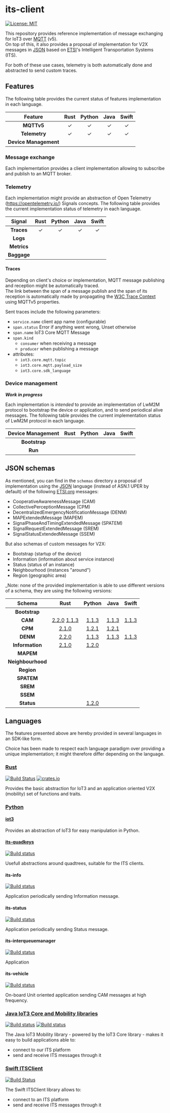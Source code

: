 its-client
==========

[![License: MIT](https://img.shields.io/badge/License-MIT-yellow.svg)](https://opensource.org/licenses/MIT)

This repository provides reference implementation of message exchanging for IoT3 over [MQTT][1] (v5).\
On top of this, it also provides a proposal of implementation for V2X messages in [JSON][2] based on [ETSI][3]'s
Intelligent Transportation Systems (ITS).

For both of these use cases, telemetry is both automatically done and abstracted to send custom traces.

Features
--------
The following table provides the current status of features implementation in each language.

|        Feature        | Rust | Python | Java | Swift |
|:---------------------:|:----:|:------:|:----:|:-----:|
|      **MQTTv5**       |  ✓   |   ✓    |  ✓   |   ✓   |
|     **Telemetry**     |  ✓   |   ✓    |  ✓   |   ✓   |
| **Device Management** |      |        |      |       |

### Message exchange

Each implementation provides a client implementation allowing to subscribe and publish to an MQTT broker.

### Telemetry

Each implementation might provide an abstraction of Open Telemetry (https://opentelemetry.io/) Signals concepts.
The following table provides the current implementation status of telemetry in each language.

|   Signal    | Rust | Python | Java | Swift |
|:-----------:|:----:|:------:|:----:|:-----:|
| **Traces**  |  ✓   |   ✓    |  ✓   |   ✓   |
|  **Logs**   |      |        |      |       |
| **Metrics** |      |        |      |       |
| **Baggage** |      |        |      |       |

#### Traces

Depending on client's choice or implementation, MQTT message publishing and reception might be automatically traced.\
The link between the span of a message publish and the span of its reception is automatically made
by propagating the [W3C Trace Context][12] using MQTTv5 properties.

Sent traces include the following parameters:

- `service.name` client app name (configurable)
- `span.status` Error if anything went wrong, Unset otherwise
- `span.name` IoT3 Core MQTT Message
- `span.kind`
    - `consumer` when receiving a message
    - `producer` when publishing a message
- attributes:
    - `iot3.core.mqtt.topic`
    - `iot3.core.mqtt.payload_size`
    - `iot3.core.sdk_language`

### Device management

_**Work in progress**_

Each implementation is _intended_ to provide an implementation of LwM2M protocol to bootstrap the device or application,
and to send periodical alive messages.
The following table provides the current implementation status of LwM2M protocol in each language.

| Device Management | Rust | Python | Java | Swift |
|:-----------------:|:----:|:------:|:----:|:-----:|
|   **Bootstrap**   |      |        |      |       |
|      **Run**      |      |        |      |       |

JSON schemas
------------

As mentioned, you can find in the `schemas` directory a proposal of implementation using the [JSON][2] language
(instead of ASN.1 UPER by default) of the following [ETSI.org][3] messages:

- CooperativeAwarenessMessage (CAM)
- CollectivePerceptionMessage (CPM)
- DecentralizedEmergencyNotificationMessage (DENM)
- MAPExtendedMessage (MAPEM)
- SignalPhaseAndTimingExtendedMessage (SPATEM)
- SignalRequestExtendedMessage (SREM)
- SignalStatusExtendedMessage (SSEM)

But also schemas of custom messages for V2X:

- Bootstrap (startup of the device)
- Information (information about service instance)
- Status (status of an instance)
- Neighbourhood (instances "around")
- Region (geographic area)

_Note: none of the provided implementation is able to use different versions of a schema,
they are using the following versions:

|      Schema       |                                        Rust                                         |                          Python                           |                    Java                     | Swift |
|:-----------------:|:-----------------------------------------------------------------------------------:|:---------------------------------------------------------:|:-------------------------------------------:|:-----:|
|   **Bootstrap**   |                                                                                     |                                                           |                                             |       |
|      **CAM**      | [2.2.0](schema/cam/cam_schema_2-2-0.json) [1.1.3](schema/cam/cam_schema_1-1-3.json) |         [1.1.3](schema/cam/cam_schema_1-1-3.json)         |  [1.1.3](schema/cam/cam_schema_1-1-3.json)  |  [1.1.3](schema/cam/cam_schema_1-1-3.json)  |
|      **CPM**      |                      [2.1.0](schema/cpm/cpm_schema_2-1-0.json)                      |         [1.2.1](schema/cpm/cpm_schema_1-2-1.json)         |  [1.2.1](schema/cpm/cpm_schema_1-2-1.json)  |       |
|     **DENM**      |                     [2.2.0](schema/denm/denm_schema_2-2-0.json)                     |        [1.1.3](schema/denm/denm_schema_1-1-3.json)        | [1.1.3](schema/denm/denm_schema_1-1-3.json) |  [1.1.3](schema/denm/denm_schema_1-1-3.json)  |
|  **Information**  |              [2.1.0](schema/information/information_schema_2-1-0.json)              | [1.2.0](schema/information/information_schema_1-2-0.json) |                                             |       |
|     **MAPEM**     |                                                                                     |                                                           |                                             |       |
| **Neighbourhood** |                                                                                     |                                                           |                                             |       |
|    **Region**     |                                                                                     |                                                           |                                             |       |
|    **SPATEM**     |                                                                                     |                                                           |                                             |       |
|     **SREM**      |                                                                                     |                                                           |                                             |       |
|     **SSEM**      |                                                                                     |                                                           |                                             |       |
|    **Status**     |                                                                                     |      [1.2.0](schema/status/status_schema_1-2-0.json)      |                                             |       |

Languages
---------

The features presented above are hereby provided in several languages in an SDK-like form.

Choice has been made to respect each language paradigm over providing a unique implementation;
it might therefore differ depending on the language.

### [Rust](rust/README.md)

[![Build Status](https://github.com/Orange-OpenSource/its-client/workflows/Rust/badge.svg)][4]
[![crates.io](https://img.shields.io/crates/v/libits-client)](https://crates.io/crates/libits-client)

Provides the basic abstraction for IoT3 and an application oriented V2X (mobility) set of functions and traits.

### [Python](python/README.md)

#### [iot3](python/iot3/README.md)

Provides an abstraction of IoT3 for easy manipulation in Python.

#### [its-quadkeys](python/its-quadkeys/README)

[![Build status](https://github.com/Orange-OpenSource/its-client/actions/workflows/python_its-quadkeys.yml/badge.svg)][5]

Usefull abstractions around quadtrees, suitable for the ITS clients.

#### its-info

[![Build status](https://github.com/Orange-OpenSource/its-client/actions/workflows/python_its-info.yml/badge.svg)][6]

Application periodically sending Information message.

#### its-status

[![Build status](https://github.com/Orange-OpenSource/its-client/actions/workflows/python_its-status.yml/badge.svg)][7]

Application periodically sending Status message.

#### its-interqueuemanager

[![Build status](https://github.com/Orange-OpenSource/its-client/actions/workflows/python_its-iqm.yml/badge.svg)][8]

Application

#### its-vehicle

[![Build status](https://github.com/Orange-OpenSource/its-client/actions/workflows/python_its-vehicle.yml/badge.svg)][9]

On-board Unit oriented application sending CAM messages at high frequency.

### [Java IoT3 Core and Mobility libraries](java/iot3/README.md)

[![Build status](https://github.com/Orange-OpenSource/its-client/actions/workflows/java_iot3-core.yml/badge.svg)][10]
[![Build status](https://github.com/Orange-OpenSource/its-client/actions/workflows/java_iot3-mobility.yml/badge.svg)][11]

The Java IoT3 Mobility library - powered by the IoT3 Core library - makes it easy to build applications able to:

- connect to our ITS platform
- send and receive ITS messages through it

### [Swift ITSClient](swift/README.md)

[![Build Status](https://github.com/Orange-OpenSource/its-client/workflows/Swift%20ITSClient/badge.svg)][13]

The Swift ITSClient library allows to:

- connect to an ITS platform
- send and receive ITS messages through it

[1]: https://mqtt.org/

[2]: https://www.json.org

[3]: https://www.etsi.org/committee/its

[4]: https://github.com/Orange-OpenSource/its-client/actions/workflows/rust.yml

[5]: https://github.com/Orange-OpenSource/its-client/actions/workflows/python_its-quadkeys.yml

[6]: https://github.com/Orange-OpenSource/its-client/actions/workflows/python_its-info.yml

[7]: https://github.com/Orange-OpenSource/its-client/actions/workflows/python_its-status.yml

[8]: https://github.com/Orange-OpenSource/its-client/actions/workflows/python_its-iqm.yml

[9]: https://github.com/Orange-OpenSource/its-client/actions/workflows/python_its-vehicle.yml

[10]: https://github.com/Orange-OpenSource/its-client/actions/workflows/java_iot3-core.yml

[11]: https://github.com/Orange-OpenSource/its-client/actions/workflows/java_iot3-mobility.yml

[12]: https://www.w3.org/TR/trace-context/

[13]: https://github.com/Orange-OpenSource/its-client/actions/workflows/swift.yml
